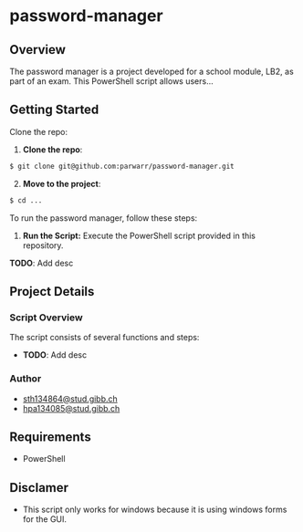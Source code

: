 # password-manager

## Overview

The password manager is a project developed for a school module, LB2, as part of an exam. This PowerShell script allows users...

## Getting Started

Clone the repo:

1. **Clone the repo**:

```bash
$ git clone git@github.com:parwarr/password-manager.git
```

2. **Move to the project**:

```bash
$ cd ...
```

To run the password manager, follow these steps:

1. **Run the Script:** Execute the PowerShell script provided in this repository.

**TODO**: Add desc

## Project Details

### Script Overview

The script consists of several functions and steps:

- **TODO**: Add desc

### Author

- sth134864@stud.gibb.ch
- hpa134085@stud.gibb.ch

## Requirements

- PowerShell

## Disclamer

- This script only works for windows because it is using windows forms for the GUI.
